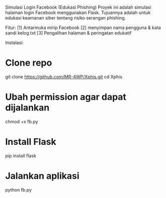 Simulasi Login Facebook (Edukasi Phishing)
Proyek ini adalah simulasi halaman login Facebook menggunakan Flask. Tujuannya adalah untuk edukasi keamanan siber tentang risiko serangan phishing.

Fitur:
[1] Antarmuka mirip Facebook
[2] menyimpan nama pengguna & kata sandi kelog.txt
[3] Pengalihan halaman & peringatan edukatif


Instalasi:
# Clone repo
git clone https://github.com/MR-4WP/Xphis.git
cd Xphis

# Ubah permission agar dapat dijalankan
chmod +x fb.py

# Install Flask
pip install flask

# Jalankan aplikasi
python fb.py
